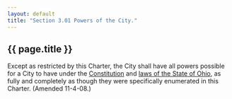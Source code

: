 ```yaml
---
layout: default 
title: "Section 3.01 Powers of the City."
---
```


{{ page.title }}
----------------

Except as restricted by this Charter, the City shall have all powers
possible for a City to have under the [Constitution](http://www.legislature.state.oh.us/constitution.cfm) and [laws of the State
of Ohio](http://codes.ohio.gov/), as fully and completely as though they were specifically
enumerated in this Charter. (Amended 11-4-08.)
